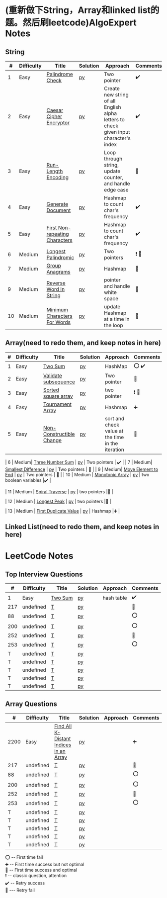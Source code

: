 
# (重新做下String，Array和linked list的题。然后刷leetcode)AlgoExpert  Notes 

## String

| #   | Difficulty | Title                                                                                                      | Solution                                    | Approach                            | Comments                        |  
|-----|-----|------------------------------------------------------------------------------------------------------------|---------------------------------------------|-------------------------------------|---------------------------------|
| 1   | Easy| [Palindrome Check](https://www.algoexpert.io/questions/Palindrome%20Check)                                                                                                      | [py](AlgoExpert/String/palindrome-check.md)                     |            Two pointer                         |         :heavy_check_mark:                         |
| 2   | Easy| [Caesar Cipher Encryptor](https://www.algoexpert.io/questions/Caesar%20Cipher%20Encryptor)                                                                                                      | [py](AlgoExpert/String/caesar-cipher-encryptor.md)                     |    Create new string of all English alpha letters to check given input character's index                   |                :heavy_check_mark:                  | 
| 3  | Easy |[Run-Length Encoding](https://www.algoexpert.io/questions/Run-Length%20Encoding)                                                          | [py](AlgoExpert/String/run-length-encoding.md)                   |     Loop through string, update counter, and handle edge case          | :small_red_triangle:    |
| 4  |  Easy| [Generate Document](https://www.algoexpert.io/questions/Generate%20Document)                                        | [py](AlgoExpert/String/generate-document.md)                      |    Hashmap to count char's frequency                | :heavy_check_mark:               |
| 5 |  Easy |[First Non-repeating Characters](https://www.algoexpert.io/questions/First%20Non-Repeating%20Character)                                                  | [py](AlgoExpert/String/first-none-repeating-character.md)                     |       Hashmap to count char's frequency              | :heavy_check_mark:                            |
| 6  | Medium| [Longest Palindromic](https://www.algoexpert.io/questions/Longest%20Palindromic%20Substring)                              | [py](AlgoExpert/String/longest-palindromic-substring.md)                     | Two pointers | :heavy_exclamation_mark:  :small_red_triangle:                       |
| 7 | Medium| [Group Anagrams](https://www.algoexpert.io/questions/Group%20Anagrams)                                                            | [py](AlgoExpert/String/group-anagrams.md)                        |    Hashmap                 | :small_red_triangle:               |
| 9  | Medium| [Reverse Word In String](https://www.algoexpert.io/questions/Reverse%20Words%20In%20String)                                        | [py](AlgoExpert/String/reverse-word-in-string.md) |  pointer and handle white space             | :small_red_triangle:                            |
| 10 | Medium | [Minimum Characters For Words](https://www.algoexpert.io/questions/Minimum%20Characters%20For%20Words)          | [py](AlgoExpert/String/minimum-characters-for-words.md)           |    update Hashmap at a time in the loop          |:small_red_triangle:     |



## Array(need to redo them, and keep notes in here)


| #   | Difficulty | Title                                                                                                      | Solution                                    | Approach                            | Comments                        |  
|-----|-----|------------------------------------------------------------------------------------------------------------|---------------------------------------------|-------------------------------------|---------------------------------|
| 1   | Easy| [Two Sum](https://www.algoexpert.io/questions/Palindrome%20Check)   | [py](AlgoExpert/Array/two-sum.md)                     |             HashMap                         |        :o: :heavy_check_mark:                        |
| 2   | Easy| [Validate subsequence](https://www.algoexpert.io/questions/Validate%20Subsequence)     | [py](AlgoExpert/Array/valid-subquence.md)                     |    Two pointer                  |                :small_red_triangle:                 | 
| 3  | Easy |[Sorted square array](https://www.algoexpert.io/questions/Sorted%20Squared%20Array)                                                          | [py](AlgoExpert/Array/sorted-square-array.md)                   |    two pointer          | :heavy_exclamation_mark: :small_red_triangle:    |
| 4  |  Easy| [Tournament Array](https://www.algoexpert.io/questions/Tournament%20Winner)                                        | [py](AlgoExpert/Array/tournament-winner.md)                      |    Hashmap             | :heavy_plus_sign:             |
| 5 |  Easy |[Non-Constructible Change](https://www.algoexpert.io/questions/Non-Constructible%20Change)                                                  | [py](AlgoExpert/Array/non-constructible-change.md)                     |       sort and check value at the time in the iteration             | :small_red_triangle:                            |

| 6  | Medium| [Three Number Sum](https://www.algoexpert.io/questions/Three%20Number%20Sum)                              | [py](AlgoExpert/Array/three-num-sum.md)                     | Two pointers | :heavy_check_mark:                     |
| 7 | Medium| [Smallest Difference](https://www.algoexpert.io/questions/Smallest%20Difference)                                                            | [py](AlgoExpert/Array/smallest-difference.md)                        |    Two pointers                 | :small_red_triangle:             |
| 9  | Medium| [Move Element to End](https://www.algoexpert.io/questions/Move%20Element%20To%20End)                                        | [py](AlgoExpert/Array/move-element-to-end.md) |  Two pointers             | :small_red_triangle:                           |
| 10 | Medium | [Monotonic Array](https://www.algoexpert.io/questions/Monotonic%20Array)          | [py](AlgoExpert/Array/monotonic-array.md)           |    two boolean variables          |:heavy_check_mark:     |

| 11 | Medium | [Spiral Traverse](https://www.algoexpert.io/questions/Spiral%20Traverse)          | [py](AlgoExpert/Array/monotonic-array.md)           |    two pointers          |:small_red_triangle:     |

| 12 | Medium | [Longest Peak](https://www.algoexpert.io/questions/Longest%20Peak)          | [py](AlgoExpert/Array/longest-peak.md)           |    two pointers          |:small_red_triangle:   |

| 13 | Medium | [First Duplicate Value](https://www.algoexpert.io/questions/First%20Duplicate%20Value)          | [py](AlgoExpert/Array/first-duplicate-value.md)           |    Hashmap          |:heavy_plus_sign:   |




## Linked List(need to redo them, and keep notes in here)








# LeetCode  Notes 

## Top Interview Questions

| #   | Difficulty | Title                                                                                                      | Solution                                    | Approach                            | Comments                        |  
|-----|-----|------------------------------------------------------------------------------------------------------------|---------------------------------------------|-------------------------------------|---------------------------------|
| 1  | Easy |[Two Sum](https://leetcode.com/problems/two-sum/)                                                          | [py](Leetcode/Top_Interview/two-sum.md)                   |     hash table         | :heavy_check_mark: |
| 217 | undefined| [T](null.md)                                    | [py](null.md)          |             | :100:                           |
| 88  | undefined| [T](null.md)                                    | [py](null.md)          |                             | :o:                             |
| 200 | undefined| [T](null.md)                                      | [py](null.md)          |                             | :o:                             |
| 252 | undefined| [T](null.md)                                              | [py](null.md)                 |                              | :100:                           |
| 253 | undefined| [T](null.md)                                        | [py](null.md)                |                      | :o:                             |
| T   | undefined| [T]()                                                                                                      | [py](null.md)                     |                                     |                                 |
| T   | undefined| [T]()                                                                                                      | [py](null.md)                     |                                     |                                 |
| T   | undefined| [T]()                                                                                                      | [py](null.md)                     |                                     |                                 |
| T   | undefined| [T]()                                                                                                      | [py](null.md)                     |                                     |                                 |
| T   | undefined| [T]()                                                                                                      | [py](null.md)                     |                                     |                                 |




## Array Questions

| #   | Difficulty | Title                                                                                                      | Solution                                    | Approach                            | Comments                        |  
|-----|-----|------------------------------------------------------------------------------------------------------------|---------------------------------------------|-------------------------------------|---------------------------------|
| 2200 | Easy |[Find All K-Distant Indices in an Array](https://leetcode.com/problems/find-all-k-distant-indices-in-an-array/)                                                          | [py](Leetcode/Array/find-k-distant-index.md)                   |              | :heavy_plus_sign: |
| 217 | undefined| [T](null.md)                                    | [py](null.md)          |             | :100:                           |
| 88  | undefined| [T](null.md)                                    | [py](null.md)          |                             | :o:                             |
| 200 | undefined| [T](null.md)                                      | [py](null.md)          |                             | :o:                             |
| 252 | undefined| [T](null.md)                                              | [py](null.md)                 |                              | :100:                           |
| 253 | undefined| [T](null.md)                                        | [py](null.md)                |                      | :o:                             |
| T   | undefined| [T]()                                                                                                      | [py](null.md)                     |                                     |                                 |
| T   | undefined| [T]()                                                                                                      | [py](null.md)                     |                                     |                                 |
| T   | undefined| [T]()                                                                                                      | [py](null.md)                     |                                     |                                 |
| T   | undefined| [T]()                                                                                                      | [py](null.md)                     |                                     |                                 |
| T   | undefined| [T]()                                                                                                      | [py](null.md)                     |                                     |                                 |


:o: -- First time fail       
:heavy_plus_sign: -- First time success but not optimal     
:100: -- First time success and optimal    
:heavy_exclamation_mark: -- classic question, attention        
:heavy_check_mark: -- Retry success      
:small_red_triangle: --- Retry fail     



















